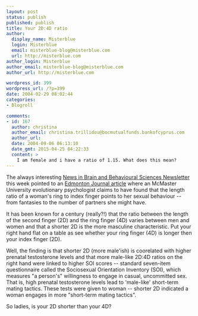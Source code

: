 ```yaml
---
layout: post
status: publish
published: publish
title: Your 2D:4D ratio
author:
  display_name: Misterblue
  login: Misterblue
  email: misterblue-blog@misterblue.com
  url: http://misterblue.com
author_login: Misterblue
author_email: misterblue-blog@misterblue.com
author_url: http://misterblue.com

wordpress_id: 399
wordpress_url: /?p=399
date: 2004-02-29 08:02:44
categories:
- Blogroll

comments:
- id: 167
  author: christina
  author_email: christina.trillidou@bocmutualfunds.bankofcyprus.com
  author_url: 
  date: 2004-09-06 06:13:10
  date_gmt: 2015-04-25 04:22:33
  content: >
    I am female and i have a ratio of 1.15. What does this mean?
---
```

<p>
    The always interesting
    <a href="http://human-nature.com/nibbs">News in Brain and Behavioural Sciences Newsletter</a>
    this week pointed to an
    <a href="http://www.canada.com/edmonton/edmontonjournal/story.asp?id=73E5071
0-35D4-4AFE-B252-8F1900D2B356">Edmonton Journal article</a>
    where an McMaster University evolutionary psychologist
    claims to have found that the length ratio of a woman's ring to
    index finger points to her sexual behaviour --
    from fantasies to the number of partners she might have.
</p>
<p>
    It has been known for a century (really?!) that the ratio between the
    length of the second finger (2D) and the ring finger (4D)
    varies between men and women and that a shorter 2D is the
    more masculine characteristic.
    Put your right hand flat on a table as see whether your
    ring finger (4D) is longer then your index finger (2D).
</p>
<p>
    Well, the finding is that shorter 2D (more male'ish) is
    coorelated with higher prenatal testosterone levels and
    that more male-like 2D:4D ratios on the
    right hand were linked to higher SOI scores --
    standard seven-item questionnaire called the
    Sociosexual Orientation Inventory (SOI),
    which measures "a person's" willingness to engage in
    casual, uncommitted sex.
    That is, high prenatal testosterone levels
    lead to 'male-like' short-term mating tactics.
    These tests were given to woman -- shorter 2D indicated
    a woman engages in more
    "short-term mating tactics".
</p>
<p>
    So ladies, is your 2D shorter than your 4D?
</p>
